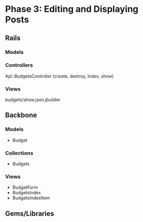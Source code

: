 # Phase 3: Editing and Displaying Posts

## Rails
### Models

### Controllers
Api::BudgetsController (create, destroy, index, show)

### Views
budgets/show.json.jbuilder

## Backbone
### Models
* Budget

### Collections
* Budgets

### Views
* BudgetForm
* BudgetsIndex
* BudgetsIndexItem

## Gems/Libraries

